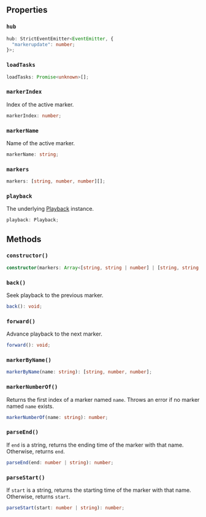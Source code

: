 ## Properties

### `hub`

```typescript
hub: StrictEventEmitter<EventEmitter, {
  "markerupdate": number;
}>;
```

### `loadTasks`

```typescript
loadTasks: Promise<unknown>[];
```

### `markerIndex`

Index of the active marker.

```typescript
markerIndex: number;
```

### `markerName`

Name of the active marker.

```typescript
markerName: string;
```

### `markers`

```typescript
markers: [string, number, number][];
```

### `playback`

The underlying [Playback](/docs/reference/Playback/) instance.

```typescript
playback: Playback;
```

## Methods

### `constructor()`
```typescript
constructor(markers: Array<[string, string | number] | [string, string | number, string | number]>);
```

### `back()`

Seek playback to the previous marker.

```typescript
back(): void;
```

### `forward()`

Advance playback to the next marker.

```typescript
forward(): void;
```

### `markerByName()`
```typescript
markerByName(name: string): [string, number, number];
```

### `markerNumberOf()`

Returns the first index of a marker named `name`. Throws an error if no marker named `name` exists.

```typescript
markerNumberOf(name: string): number;
```

### `parseEnd()`

If `end` is a string, returns the ending time of the marker with that name. Otherwise, returns `end`.

```typescript
parseEnd(end: number | string): number;
```

### `parseStart()`

If `start` is a string, returns the starting time of the marker with that name. Otherwise, returns `start`.

```typescript
parseStart(start: number | string): number;
```